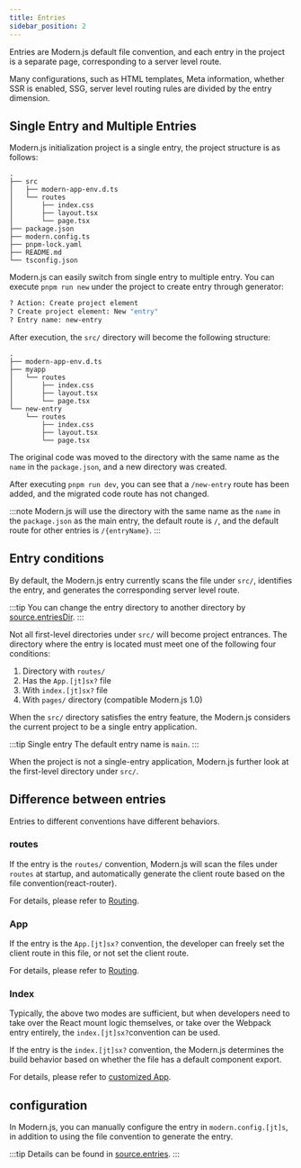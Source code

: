 ```yaml
---
title: Entries
sidebar_position: 2
---
```


Entries are Modern.js default file convention, and each entry in the project is a separate page, corresponding to a server level route.

Many configurations, such as HTML templates, Meta information, whether SSR is enabled, SSG, server level routing rules are divided by the entry dimension.

## Single Entry and Multiple Entries

Modern.js initialization project is a single entry, the project structure is as follows:

```
.
├── src
│   ├── modern-app-env.d.ts
│   └── routes
│       ├── index.css
│       ├── layout.tsx
│       └── page.tsx
├── package.json
├── modern.config.ts
├── pnpm-lock.yaml
├── README.md
└── tsconfig.json
```

Modern.js can easily switch from single entry to multiple entry. You can execute `pnpm run new` under the project to create entry through generator:

```bash
? Action: Create project element
? Create project element: New "entry"
? Entry name: new-entry
```

After execution, the `src/` directory will become the following structure:

```
.
├── modern-app-env.d.ts
├── myapp
│   └── routes
│       ├── index.css
│       ├── layout.tsx
│       └── page.tsx
└── new-entry
    └── routes
        ├── index.css
        ├── layout.tsx
        └── page.tsx
```

The original code was moved to the directory with the same name as the `name` in the `package.json`, and a new directory was created.

After executing `pnpm run dev`, you can see that a `/new-entry` route has been added, and the migrated code route has not changed.

:::note
Modern.js will use the directory with the same name as the `name` in the `package.json` as the main entry, the default route is `/`, and the default route for other entries is `/{entryName}`.
:::

## Entry conditions

By default, the Modern.js entry currently scans the file under `src/`, identifies the entry, and generates the corresponding server level route.

:::tip
You can change the entry directory to another directory by [source.entriesDir](/docs/configure/app/source/entries-dir).
:::

Not all first-level directories under `src/` will become project entrances. The directory where the entry is located must meet one of the following four conditions:


1. Directory with `routes/`
2. Has the `App.[jt]sx?` file
3. With `index.[jt]sx?` file
2. With `pages/` directory (compatible Modern.js 1.0)

When the `src/` directory satisfies the entry feature, the Modern.js considers the current project to be a single entry application.

:::tip
Single entry The default entry name is `main`.
:::

When the project is not a single-entry application, Modern.js further look at the first-level directory under `src/`.

## Difference between entries

Entries to different conventions have different behaviors.

### routes

If the entry is the `routes/` convention, Modern.js will scan the files under `routes` at startup, and automatically generate the client route based on the file convention(react-router).

For details, please refer to [Routing](/docs/guides/basic-features/routes).

### App

If the entry is the `App.[jt]sx?` convention, the developer can freely set the client route in this file, or not set the client route.

For details, please refer to [Routing](/docs/guides/basic-features/routes).

### Index

Typically, the above two modes are sufficient, but when developers need to take over the React mount logic themselves, or take over the Webpack entry entirely, the `index.[jt]sx?`convention can be used.

If the entry is the `index.[jt]sx?` convention, the Modern.js determines the build behavior based on whether the file has a default component export.

For details, please refer to [customized App](/docs/guides/advanced-features/custom-app).

## configuration

In Modern.js, you can manually configure the entry in `modern.config.[jt]s`, in addition to using the file convention to generate the entry.

:::tip
Details can be found in [source.entries](/docs/configure/app/source/entries).
:::
